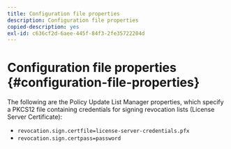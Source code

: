 ```yaml
---
title: Configuration file properties
description: Configuration file properties
copied-description: yes
exl-id: c636cf2d-6aee-445f-84f3-2fe35722204d
---
```

# Configuration file properties {#configuration-file-properties}

The following are the Policy Update List Manager properties, which specify a PKCS12 file containing credentials for signing revocation lists (License Server Certificate):

* `revocation.sign.certfile=license-server-credentials.pfx` 
* `revocation.sign.certpass=password`
